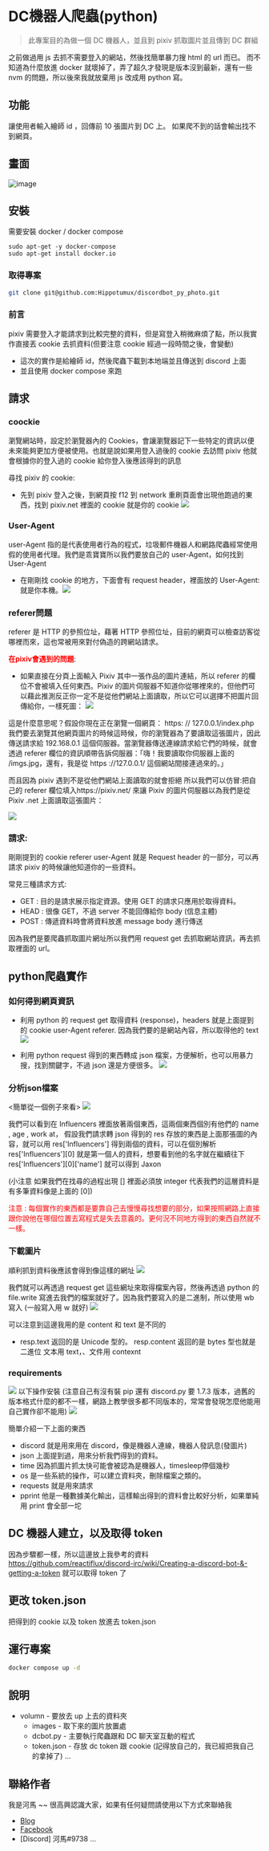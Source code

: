 # DC機器人爬蟲(python)

> 此專案目的為做一個 DC 機器人，並且到 pixiv 抓取圖片並且傳到 DC 群組

之前做過用 js 去抓不需要登入的網站，然後找簡單暴力搜 html 的 url 而已。
而不知道為什麼放進 docker 就壞掉了，弄了超久才發現是版本沒到最新，還有一些 nvm 的問題，所以後來我就放棄用 js 改成用 python 寫。

## 功能

讓使用者輸入繪師 id ，回傳前 10 張圖片到 DC 上。
如果爬不到的話會輸出找不到網頁。

## 畫面

![image](https://github.com/Hippotumux/discordbot_py_photo/assets/100692893/1fe52a42-d57e-43fe-9aa0-462630869cfb)

## 安裝

需要安裝 docker / docker compose 

```
sudo apt-get -y docker-compose
sudo apt-get install docker.io
```


### 取得專案

```bash
git clone git@github.com:Hippotumux/discordbot_py_photo.git
```

### 前言
pixiv 需要登入才能請求到比較完整的資料，但是寫登入稍微麻煩了點，所以我實作直接丟 cookie 去抓資料(但要注意 cookie 經過一段時間之後，會變動) 
- 這次的實作是給繪師 id，然後爬蟲下載到本地端並且傳送到 discord 上面
- 並且使用 docker compose 來跑

## 請求

### coockie
瀏覽網站時，設定於瀏覽器內的 Cookies，會讓瀏覽器記下一些特定的資訊以便未來能夠更加方便被使用。也就是說如果用登入過後的 cookie 去訪問 pixiv 他就會根據你的登入過的 cookie 給你登入後應該得到的訊息

尋找 pixiv 的 cookie:
- 先到 pixiv 登入之後，到網頁按 f12 到 network 重刷頁面會出現他跑過的東西，找到 pixiv.net 裡面的 cookie 就是你的 cookie
![](https://i.imgur.com/OC7PHsM.png)


### User-Agent
user-Agent 指的是代表使用者行為的程式，垃圾郵件機器人和網路爬蟲經常使用假的使用者代理。我們是乖寶寶所以我們要放自己的 user-Agent，如何找到 User-Agent
- 在剛剛找 cookie 的地方，下面會有 request header，裡面放的 User-Agent: 就是你本機。![](https://i.imgur.com/e0pkgkH.png)


### referer問題
referer 是 HTTP 的參照位址，藉著 HTTP 參照位址，目前的網頁可以檢查訪客從哪裡而來，這也常被用來對付偽造的跨網站請求。

<strong><font color = "red">在pixiv會遇到的問題</strong></font>:
- 如果直接在分頁上面輸入 Pixiv 其中一張作品的圖片連結，所以 referer 的欄位不會被填入任何東西。Pixiv 的圖片伺服器不知道你從哪裡來的，但他們可以藉此推測反正你一定不是從他們網站上面讀取，所以它可以選擇不把圖片回傳給你，一樣死圖：
![](https://i.imgur.com/LbrpMZA.png)

這是什麼意思呢？假設你現在正在瀏覽一個網頁：
https: // 127.0.0.1/index.php
我們要去瀏覽其他網頁圖片的時候這時候，你的瀏覽器為了要讀取這張圖片，因此傳送請求給 192.168.0.1 這個伺服器。當瀏覽器傳送連線請求給它們的時候，就會透過 referer 欄位的資訊順帶告訴伺服器：「嗨！我要讀取你伺服器上面的 /imgs.jpg，還有，我是從 https ://127.0.0.1/ 這個網站間接連過來的。」

而且因為 pixiv 遇到不是從他們網站上面讀取的就會拒絕
所以我們可以仿冒:把自己的 referer 欄位填入https://pixiv.net/ 來讓 Pixiv 的圖片伺服器以為我們是從 Pixiv .net 上面讀取這張圖片：

![](https://i.imgur.com/4CQw4Ql.png)

### 請求:
剛剛提到的 cookie referer user-Agent 就是 Request header 的一部分，可以再請求 pixiv 的時候讓他知道你的一些資料。

常見三種請求方式:
- GET : 目的是請求展示指定資源。使用 GET 的請求只應用於取得資料。
- HEAD : 很像 GET，不過 server 不能回傳給你 body (信息主體)
- POST : 傳遞資料時會將資料放進 message body 進行傳送

因為我們是要爬蟲抓取圖片網址所以我們用 request get 去抓取網站資訊，再去抓取裡面的 url。

## python爬蟲實作
### 如何得到網頁資訊
    
- 利用 python 的 request get 取得資料 (response)，headers 就是上面提到的 cookie user-Agent referer. 因為我們要的是網站內容，所以取得他的 text
![](https://i.imgur.com/G1UPLXO.png)


- 利用 python request 得到的東西轉成 json 檔案，方便解析，也可以用暴力搜，找到關鍵字，不過 json 還是方便很多。
![](https://i.imgur.com/SlSVMyu.png)

### 分析json檔案

<簡單從一個例子來看>
![](https://i.imgur.com/C7UBY8i.png)

我們可以看到在 Influencers 裡面放著兩個東西，這兩個東西個別有他們的 name , age , work at，
假設我們請求轉 json 得到的 res 存放的東西是上面那張圖的內容，就可以用 res['Influencers'] 得到兩個的資料，可以在個別解析 res['Influencers'][0] 就是第一個人的資料，想要看到他的名字就在繼續往下 res['Influencers'][0]['name'] 就可以得到 Jaxon

(小注意 如果我們在找尋的過程出現 [] 裡面必須放 integer 代表我們的這層資料是有多筆資料像是上面的 [0])

<font color = "red">注意 : 每個實作的東西都是要靠自己去慢慢尋找想要的部分，如果按照網路上直接跟你說他在哪個位置去寫程式是失去意義的。更何況不同地方得到的東西自然就不一樣。</font>

### 下載圖片

順利抓到資料後應該會得到像這樣的網址
![](https://i.imgur.com/UnbUis2.png)

我們就可以再透過 request get 這些網址來取得檔案內容，然後再透過 python 的 file.write 寫進去我們的檔案就好了。因為我們要寫入的是二進制，所以使用 wb 寫入 (一般寫入用 w 就好)
![](https://i.imgur.com/yPQhjNX.png)

可以注意到這邊我用的是 content 和 text 是不同的
- resp.text 返回的是 Unicode 型的。
resp.content 返回的是 bytes 型也就是二進位
文本用 text，、文件用 contexnt

### requirements

![](https://i.imgur.com/9FxEM1e.png)
以下操作安裝 (注意自己有沒有裝 pip 還有 discord.py 要 1.7.3 版本，過舊的版本格式什麼的都不一樣，網路上教學很多都不同版本的，常常會發現怎麼他能用自己實作卻不能用)
![](https://i.imgur.com/aTFMbM2.png)

簡單介紹一下上面的東西
- discord 就是用來用在 discord，像是機器人連線，機器人發訊息(發圖片)
- json 上面提到過，用來分析我們得到的資料。
- time 因為抓圖片抓太快可能會被認為是機器人，timesleep停個幾秒
- os 是一些系統的操作，可以建立資料夾，刪除檔案之類的。
- requests 就是用來請求
- pprint 他是一種數據美化輸出，這樣輸出得到的資料會比較好分析，如果單純用 print 會全部一坨

## DC 機器人建立，以及取得 token

因為步驟都一樣，所以這邊放上我參考的資料
https://github.com/reactiflux/discord-irc/wiki/Creating-a-discord-bot-&-getting-a-token
就可以取得 token 了

## 更改 token.json

把得到的 cookie 以及 token 放進去 token.json

## 運行專案

```bash
docker compose up -d
```


## 說明

- volumn - 要放去 up 上去的資料夾
  - images - 取下來的圖片放置處
  - dcbot.py - 主要執行爬蟲跟和 DC 聊天室互動的程式
  - token.json - 存放 dc token 跟 cookie (記得放自己的，我已經把我自己的拿掉了)
...


## 聯絡作者

我是河馬 ~~ 很高興認識大家，如果有任何疑問請使用以下方式來聯絡我

- [Blog](https://hackmd.io/@HIPP0/notebook)
- [Facebook](https://www.facebook.com/profile.php?id=100008989923059)
- [Discord] 河馬#9738
...
